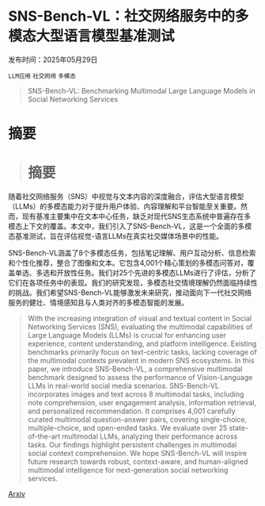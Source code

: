 # SNS-Bench-VL：社交网络服务中的多模态大型语言模型基准测试

发布时间：2025年05月29日

`LLM应用` `社交网络` `多模态`

> SNS-Bench-VL: Benchmarking Multimodal Large Language Models in Social Networking Services

# 摘要

> # 摘要
随着社交网络服务（SNS）中视觉与文本内容的深度融合，评估大型语言模型（LLMs）的多模态能力对于提升用户体验、内容理解和平台智能至关重要。然而，现有基准主要集中在文本中心任务，缺乏对现代SNS生态系统中普遍存在多模态上下文的覆盖。本文中，我们引入了SNS-Bench-VL，这是一个全面的多模态基准测试，旨在评估视觉-语言LLMs在真实社交媒体场景中的性能。

SNS-Bench-VL涵盖了8个多模态任务，包括笔记理解、用户互动分析、信息检索和个性化推荐，整合了图像和文本。它包含4,001个精心策划的多模态问答对，覆盖单选、多选和开放性任务。我们对25个先进的多模态LLMs进行了评估，分析了它们在各项任务中的表现。我们的研究发现，多模态社交情境理解仍然面临持续性的挑战。我们希望SNS-Bench-VL能够激发未来研究，推动面向下一代社交网络服务的健壮、情境感知且与人类对齐的多模态智能的发展。

> With the increasing integration of visual and textual content in Social Networking Services (SNS), evaluating the multimodal capabilities of Large Language Models (LLMs) is crucial for enhancing user experience, content understanding, and platform intelligence. Existing benchmarks primarily focus on text-centric tasks, lacking coverage of the multimodal contexts prevalent in modern SNS ecosystems. In this paper, we introduce SNS-Bench-VL, a comprehensive multimodal benchmark designed to assess the performance of Vision-Language LLMs in real-world social media scenarios. SNS-Bench-VL incorporates images and text across 8 multimodal tasks, including note comprehension, user engagement analysis, information retrieval, and personalized recommendation. It comprises 4,001 carefully curated multimodal question-answer pairs, covering single-choice, multiple-choice, and open-ended tasks. We evaluate over 25 state-of-the-art multimodal LLMs, analyzing their performance across tasks. Our findings highlight persistent challenges in multimodal social context comprehension. We hope SNS-Bench-VL will inspire future research towards robust, context-aware, and human-aligned multimodal intelligence for next-generation social networking services.

[Arxiv](https://arxiv.org/abs/2505.23065)